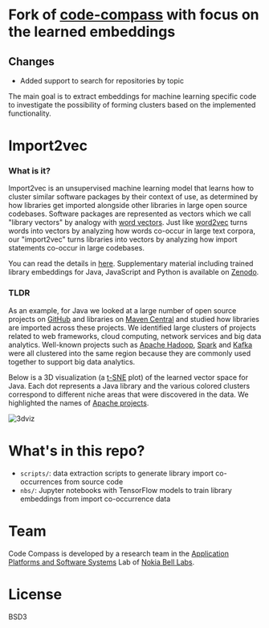 # Fork of [code-compass](https://github.com/nokia/code-compass) with focus on the learned embeddings

## Changes
- Added support to search for repositories by topic

The main goal is to extract embeddings for machine learning specific code to investigate the possibility of forming clusters based on the implemented functionality. 

# Import2vec

### What is it?
Import2vec is an unsupervised machine learning model that learns how to cluster similar software packages by their context of use, as determined by how libraries get imported alongside other libraries in large open source codebases.
Software packages are represented as vectors which we call "library vectors" by analogy with [word vectors](https://blog.acolyer.org/2016/04/21/the-amazing-power-of-word-vectors/). Just like [word2vec](https://code.google.com/archive/p/word2vec/) turns words into vectors by analyzing how words co-occur in large text corpora, our "import2vec" turns libraries into vectors by analyzing how import statements co-occur in large codebases.

You can read the details in [here](https://arxiv.org/abs/1904.03990). Supplementary material including trained library embeddings for Java, JavaScript and Python is available on [Zenodo](https://zenodo.org/record/2546488).

### TLDR
As an example, for Java we looked at a large number of open source projects on [GitHub](https://github.com) and libraries on [Maven Central](https://mvnrepository.com/) and studied how libraries are imported across these projects. We identified large clusters of projects related to web frameworks, cloud computing, network services and big data analytics. Well-known projects such as [Apache Hadoop](http://hadoop.apache.org/), [Spark](https://spark.apache.org/) and [Kafka](https://kafka.apache.org/) were all clustered into the same region because they are commonly used together to support big data analytics.

Below is a 3D visualization (a [t-SNE](https://lvdmaaten.github.io/tsne/) plot) of the learned vector space for Java. Each dot represents a Java library and the various colored clusters correspond to different niche areas that were discovered in the data. We highlighted the names of [Apache projects](https://projects-new.apache.org/projects.html).

![3dviz](assets/java_ecosystem_3d_ann.png)

# What's in this repo?

  * `scripts/`: data extraction scripts to generate library import co-occurrences from source code
  * `nbs/`: Jupyter notebooks with TensorFlow models to train library embeddings from import co-occurrence data

# Team

Code Compass is developed by a research team in the [Application Platforms and Software Systems](https://www.bell-labs.com/our-research/areas/applications-and-platforms/) Lab of [Nokia Bell Labs](https://www.bell-labs.com).

# License

BSD3
